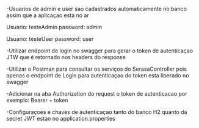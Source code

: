 -Usuarios de admin e user sao cadastrados automaticamente no banco assim que a aplicaçao esta no ar

Usuario: testeAdmin
password: admin

Usuario: testeUser
password: user

-Utilizar endpoint de login no swagger para gerar o token de autenticaçao JTW que é retornado nos headers do response

-Utilizar o Postman para consultar os serviços do SerasaController pois apenas o endpoint de Login para autenticaçao do token esta liberado no swagger

-Adicionar na aba Authorization do request o token de autenticacao por exemplo: Bearer + token

-Configuraçoes e chaves de autenticaçao tanto do banco H2 quanto da secret JWT estao no application.properties
